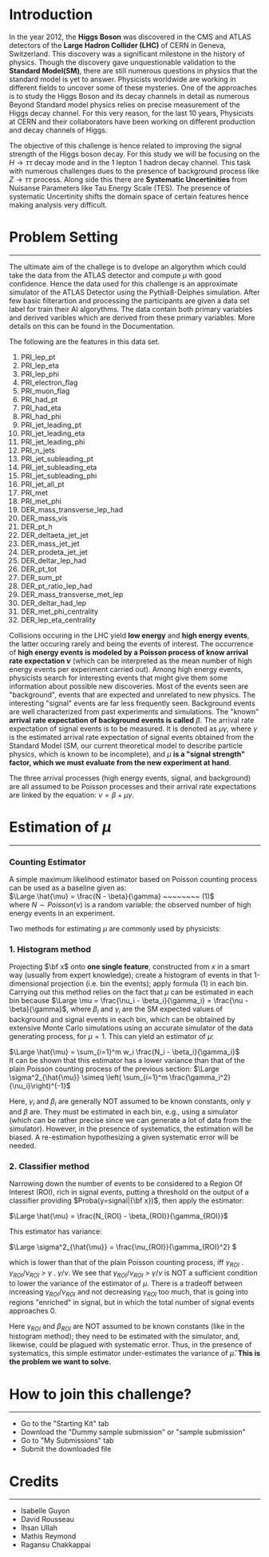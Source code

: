 
# Introduction 
In the year 2012, the **Higgs Boson** was discovered in the CMS and ATLAS detectors of the **Large Hadron Collider (LHC)** of CERN in Geneva, Switzerland. This discovery was a significant milestone in the history of physics. Though the discovery gave unquestionable validation to the **Standard Model(SM)**, there are still numerous questions in physics that the standard model is yet to answer. Physicists worldwide are working in different fields to uncover some of these mysteries. One of the approaches is to study the Higgs Boson and its decay channels in detail as numerous Beyond Standard model physics relies  on precise measurement of the Higgs decay channel. For this very reason, for the last 10 years, Physicists at CERN and their collaborators have been working on different production and decay channels of Higgs.

The objective of this challenge is hence related to improving the signal strength of the Higgs boson decay. For this study we will be focusing on the $H \rightarrow \tau \tau$ decay mode and in the 1 lepton 1 hadron decay channel. This task with numerous challenges dues to the presence of background process like $Z \rightarrow \tau \tau$  process. Along side this there are **Systematic Uncertinities** from Nuisanse Parameters like Tau Energy Scale (TES). The presence of systematic Uncertinity shifts the domain space of certain features hence making analysis very difficult. 

# Problem Setting
***
The ultimate aim of the challege is to dvelope an algorythm which could take the data from the ATLAS detector and compute $\mu$ with good confidence. Hence the data used for this challenge is  an approximate simulator of the ATLAS Detector using the Pythia8-Delphes simulation. After few basic filterartion and processing the participants are given a data set label for train their AI algorythms. The data contain both primary variables and derived varibles which are derived from these primary variables. More details on this can be found in the Documentation. 

The following are the features in this data set. 

1. PRI_lep_pt
2. PRI_lep_eta
3. PRI_lep_phi
4. PRI_electron_flag
5. PRI_muon_flag
6. PRI_had_pt
7. PRI_had_eta
8. PRI_had_phi
9. PRI_jet_leading_pt
10. PRI_jet_leading_eta
11. PRI_jet_leading_phi
12. PRI_n_jets
13. PRI_jet_subleading_pt
14. PRI_jet_subleading_eta
15. PRI_jet_subleading_phi
16. PRI_jet_all_pt
17. PRI_met
18. PRI_met_phi
19. DER_mass_transverse_lep_had
20. DER_mass_vis
21. DER_pt_h
22. DER_deltaeta_jet_jet
23. DER_mass_jet_jet
24. DER_prodeta_jet_jet
25. DER_deltar_lep_had
26. DER_pt_tot
27. DER_sum_pt
28. DER_pt_ratio_lep_had
29. DER_mass_transverse_met_lep
30. DER_deltar_had_lep
31. DER_met_phi_centrality
32. DER_lep_eta_centrality


Collisions occuring in the LHC yield **low energy** and **high energy events**, the latter occuring rarely and being the events of interest. The occurrence of **high energy events is modeled by a Poisson process of know arrival rate expectation $\nu$** (which can be interpreted as the mean number of high energy events per experiment carried out). Among high energy events, physicists search for interesting events that might give them some information about possible new discoveries. Most of the events seen are "background", events that are expected and unrelated to new physics. The interesting "signal" events are far less frequently seen. Background events are well characterized from past experiments and simulations. The "known" **arrival rate expectation of background events is called** $\beta$. The arrival rate expectation of signal events is to be measured. It is denoted as $\mu \gamma$, where $\gamma$ is the estimated arrival rate expectation of signal events obtained from the Standard Model (SM, our current theoretical model to describe particle physics, which is known to be incomplete), and $\mu$ **is a "signal strength" factor, which we must evaluate from the new experiment at hand**.

The three arrival processes (high energy events, signal, and background) are all assumed to be Poisson processes and their arrival rate expectations are linked by the equation: $\nu = \beta + \mu \gamma$.

# Estimation of $\mu$
***
### **Counting Estimator**
A simple maximum likelihood estimator based on Poisson counting process can be used as a baseline given as:  
$\Large \hat{\mu} = \frac{N - \beta}{\gamma} ~~~~~~~~ (1)$  
where $N \sim Poisson(\nu)$ is a random variable: the observed number of high energy events in an experiment.

Two methods for estimating $\mu$ are commonly used by physicists:

### **1. Histogram method**
Projecting $\bf x$ onto **one single feature**, constructed from $x$ in a smart way (usually from expert knowledge); create a histogram of events in that 1-dimensional projection (i.e. bin the events); apply formula (1) in each bin. Carrying out this method relies on the fact that $\mu$ can be estimated in each bin because $\Large \mu = \frac{\nu_i - \beta_i}{\gamma_i} = \frac{\nu - \beta}{\gamma}$, where $\beta_i$ and $\gamma_i$ are the SM expected values of background and signal events in each bin, which can be obtained by extensive Monte Carlo simulations using an accurate simulator of the data generating process, for $\mu=1$. This can yield an estimator of $\mu$:

$\Large \hat{\mu} = \sum_{i=1}^m w_i \frac{N_i - \beta_i}{\gamma_i}$  
It can be shown that this estimator has a lower variance than that of the plain Poisson counting process of the previous section: 
$\Large \sigma^2_{\hat{\mu}} \simeq \left( \sum_{i=1}^m \frac{\gamma_i^2}{\nu_i}\right)^{-1}$ 

Here, $\gamma_i$ and $\beta_i$ are generally NOT assumed to be known constants, only $\gamma$ and $\beta$ are. They must be estimated in each bin, e.g., using a simulator (which can be rather precise since we can generate a lot of data from the simulator). However, in the presence of systematics, the estimation will be biased. A re-estimation hypothesizing a given systematic error will be needed.

### **2. Classifier method**
Narrowing down the number of events to be considered to a Region Of Interest (ROI), rich in signal events, putting a threshold on the output of a classifier providing $Proba(y=signal|{\bf x})$, then apply the estimator:

$\Large \hat{\mu} = \frac{N_{ROI} - \beta_{ROI}}{\gamma_{ROI}}$

This estimator has variance:

$\Large \sigma^2_{\hat{\mu}} = \frac{\nu_{ROI}}{\gamma_{ROI}^2} $

which is lower than that of the plain Poisson counting process, iff  $\gamma_{ROI}$ . $\gamma_{ROI} / \nu_{ROI}$ > $\gamma$ . $\gamma / \nu$. We see that $\gamma_{ROI} / \nu_{ROI}$ > $\gamma / \nu$ is NOT a sufficient condition to lower the variance of the estimator of $\mu$. There is a tradeoff between increasing $\gamma_{ROI} / \nu_{ROI}$ and not decreasing $\gamma_{ROI}$ too much, that is going into regions "enriched" in signal, but in which the total number of signal events approaches 0.

Here $\gamma_{ROI}$ and $\beta_{ROI}$ are NOT assumed to be known constants (like in the histogram method); they need to be estimated with the simulator, and, likewise, could be plagued with systematic error. Thus, in the presence of systematics, this simple estimator under-estimates the variance of $\hat{\mu}$. **This is the problem we want to solve.**


# How to join this challenge?
***
- Go to the "Starting Kit" tab
- Download the "Dummy sample submission" or "sample submission"
- Go to "My Submissions" tab
- Submit the downloaded file


# Credits
***
- Isabelle Guyon
- David Rousseau
- Ihsan Ullah
- Mathis Reymond
- Ragansu Chakkappai